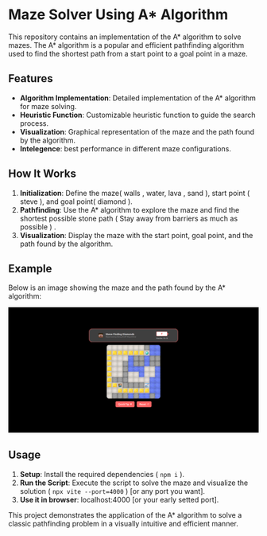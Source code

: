 # Maze Solver Using A* Algorithm

This repository contains an implementation of the A* algorithm to solve mazes. The A* algorithm is a popular and efficient pathfinding algorithm used to find the shortest path from a start point to a goal point in a maze.

## Features

- **Algorithm Implementation**: Detailed implementation of the A* algorithm for maze solving.
- **Heuristic Function**: Customizable heuristic function to guide the search process.
- **Visualization**: Graphical representation of the maze and the path found by the algorithm.
- **Intelegence**: best performance in different maze configurations.

## How It Works

1. **Initialization**: Define the maze( walls , water, lava , sand ), start point ( steve ), and goal point( diamond ).
2. **Pathfinding**: Use the A* algorithm to explore the maze and find the shortest possible stone path ( Stay away from barriers as much as possible ) .
3. **Visualization**: Display the maze with the start point, goal point, and the path found by the algorithm.

## Example

Below is an image showing the maze and the path found by the A* algorithm:

![Maze Solution](./maze.png)

## Usage

1. **Setup**: Install the required dependencies ( `npm i` ).
2. **Run the Script**: Execute the script to solve the maze and visualize the solution ( `npx vite --port=4000` ) [or any port you want].
3. **Use it in browser**: localhost:4000 [or your early setted port].

This project demonstrates the application of the A* algorithm to solve a classic pathfinding problem in a visually intuitive and efficient manner.
